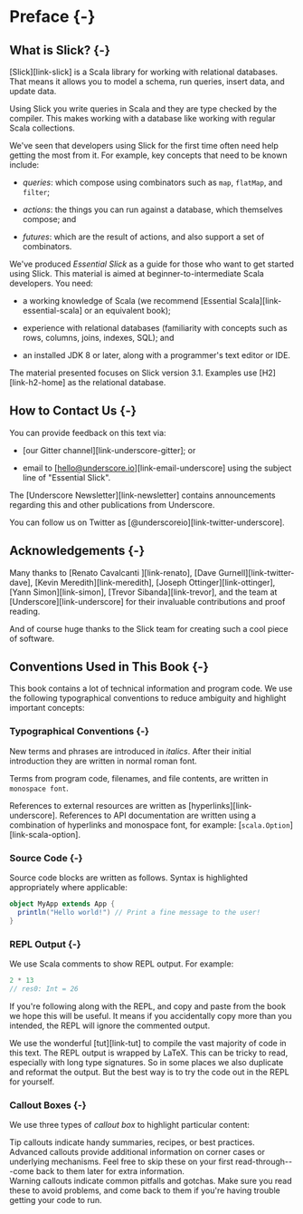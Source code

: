 # Preface {-}

## What is Slick? {-}

[Slick][link-slick] is a Scala library for working with relational databases.
That means it allows you to model a schema, run queries, insert data, and update data.

Using Slick you write queries in Scala and they are type checked by the compiler.
This makes working with a database like working with regular Scala collections.

We've seen that developers using Slick for the first time often need help getting the most from it.
For example, key concepts that need to be known include:

- _queries_: which compose using combinators such as `map`, `flatMap`, and `filter`;

- _actions_: the things you can run against a database, which themselves compose; and

- _futures_: which are the result of actions, and also support a set of combinators.

We've produced _Essential Slick_ as a guide for those who want to get started using Slick.
This material is aimed at beginner-to-intermediate Scala developers. You need:

* a working knowledge of Scala
  (we recommend [Essential Scala][link-essential-scala] or an equivalent book);

* experience with relational databases
  (familiarity with concepts such as rows, columns, joins, indexes, SQL); and

* an installed JDK 8 or later, along with a programmer's text editor or IDE.

The material presented focuses on Slick version 3.1. Examples use [H2][link-h2-home] as the relational database.

## How to Contact Us {-}

You can provide feedback on this text via:

* [our Gitter channel][link-underscore-gitter]; or

* email to [hello@underscore.io][link-email-underscore] using the subject line of "Essential Slick".

The [Underscore Newsletter][link-newsletter] contains announcements regarding this and other publications from Underscore.

You can follow us on Twitter as [\@underscoreio][link-twitter-underscore].

## Acknowledgements {-}

Many thanks to [Renato Cavalcanti ][link-renato], [Dave Gurnell][link-twitter-dave], [Kevin Meredith][link-meredith], [Joseph Ottinger][link-ottinger], [Yann Simon][link-simon], [Trevor Sibanda][link-trevor], and the team at [Underscore][link-underscore] for their invaluable contributions and proof reading.

And of course huge thanks to the Slick team for creating such a cool piece of software.

## Conventions Used in This Book {-}

This book contains a lot of technical information and program code. We use the following typographical conventions to reduce ambiguity and highlight important concepts:

### Typographical Conventions {-}

New terms and phrases are introduced in *italics*. After their initial introduction they are written in normal roman font.

Terms from program code, filenames, and file contents, are written in `monospace font`.

References to external resources are written as [hyperlinks][link-underscore]. References to API documentation are written using a combination of hyperlinks and monospace font, for example: [`scala.Option`][link-scala-option].

### Source Code {-}

Source code blocks are written as follows. Syntax is highlighted appropriately where applicable:

~~~ scala
object MyApp extends App {
  println("Hello world!") // Print a fine message to the user!
}
~~~

### REPL Output {-}

We use Scala comments to show REPL output. For example:

~~~ scala
2 * 13
// res0: Int = 26
~~~

If you're following along with the REPL, and copy and paste from the book we hope this will be useful.
It means if you accidentally copy more than you intended, the REPL will ignore the commented output.

We use the wonderful [tut][link-tut] to compile the vast majority of code in this text.  The REPL output is wrapped by LaTeX. This can be tricky to read, especially with long type signatures. So in some places we also duplicate and reformat the output. But the best way is to try the code out in the REPL for yourself.

### Callout Boxes {-}

We use three types of *callout box* to highlight particular content:

<div class="callout callout-info">
Tip callouts indicate handy summaries, recipes, or best practices.
</div>

<div class="callout callout-warning">
Advanced callouts provide additional information on corner cases or underlying mechanisms. Feel free to skip these on your first read-through---come back to them later for extra information.
</div>

<div class="callout callout-danger">
Warning callouts indicate common pitfalls and gotchas. Make sure you read these to avoid problems, and come back to them if you're having trouble getting your code to run.
</div>
